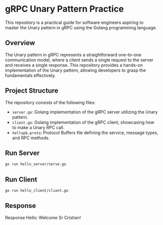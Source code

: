 # gRPC Unary Pattern Practice

This repository is a practical guide for software engineers aspiring to master the Unary pattern in gRPC using the Golang programming language.

## Overview

The Unary pattern in gRPC represents a straightforward one-to-one communication model, where a client sends a single request to the server and receives a single response. This repository provides a hands-on implementation of the Unary pattern, allowing developers to grasp the fundamentals effectively.

## Project Structure

The repository consists of the following files:

- `server.go`: Golang implementation of the gRPC server utilizing the Unary pattern.
- `client.go`: Golang implementation of the gRPC client, showcasing how to make a Unary RPC call.
- `hellopb.proto`: Protocol Buffers file defining the service, message types, and RPC methods.

## Run Server

```bash
go run hello_server/serve.go
```

## Run Client

```bash
go run hello_client/client.go
```

## Response
Response Hello: Welcome Sr Cristian!
